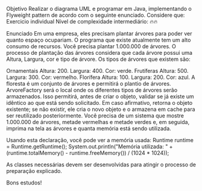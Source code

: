Objetivo
Realizar o diagrama UML e programar em Java, implementando o Flyweight pattern de acordo com o seguinte enunciado.
Considere que:
Exercicio individual
Nível de complexidade intermediário: 🔥🔥

Enunciado
Em uma empresa, eles precisam plantar árvores para poder ver quanto espaço ocupariam. O programa que existe atualmente tem um alto consumo de recursos. Você precisa plantar 1.000.000 de árvores. O processo de plantação das árvores considera que cada árvore possui uma Altura, Largura, cor e tipo de árvore. Os tipos de árvores que existem são:

Ornamentais
Altura: 200.
Largura: 400.
Cor: verde.
Frutíferas
Altura: 500.
Largura: 300.
Cor: vermelho.
Florífera
Altura: 100.
Largura: 200.
Cor: azul.
A floresta é um conjunto de árvores e permitirá o plantio de árvores. ArvoreFactory será o local onde os diferentes tipos de árvores serão armazenados. Isso permitirá, antes de criar o objeto, validar se já existe um idêntico ao que está sendo solicitado. Em caso afirmativo, retorna o objeto existente; se não existir, ele cria o novo objeto e o armazena em cache para ser reutilizado posteriormente.
Você precisa de um sistema que mostre 1.000.000 de árvores, metade vermelhas e metade verdes e, em seguida, imprima na tela as árvores e quanta memória está sendo utilizada.

Usando esta declaração, você pode ver a memória usada:
Runtime runtime = Runtime.getRuntime();
System.out.println("Memória utilizada: " + (runtime.totalMemory() - runtime.freeMemory()) / (1024 * 1024));

As classes necessárias devem ser desenvolvidas para atingir o processo de preparação explicado.

Bons estudos!
